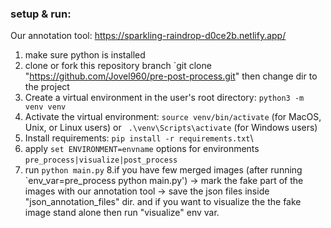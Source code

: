 ### **setup & run:**

Our annotation tool: https://sparkling-raindrop-d0ce2b.netlify.app/

1. make sure python is installed
2. clone or fork this repository branch `git clone "https://github.com/Jovel960/pre-post-process.git" then change dir to the project
3. Create a virtual environment in the user's root directory: `python3 -m venv venv`
4. Activate the virtual environment: `source venv/bin/activate` (for MacOS, Unix, or Linux users) or ` .\venv\Scripts\activate` (for Windows users)
5. Install requirements: `pip install -r requirements.txt`\
6. apply `set ENVIRONMENT=envname` options for environments `pre_process|visualize|post_process`
7. run `python main.py`
   8.if you have few merged images (after running `env_var=pre_process python main.py') -> mark the fake part of the images with our annotation tool -> save the json files inside "json_annotation_files" dir. and if you want to
   visualize the the fake image stand alone then run "visualize" env var.
